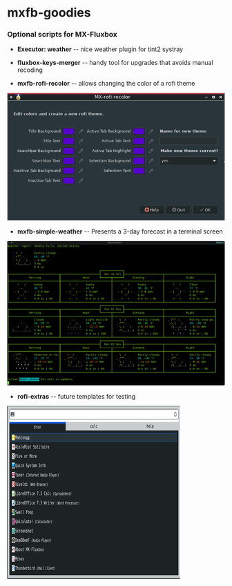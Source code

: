 # mxfb-goodies

### Optional scripts for MX-Fluxbox

* **Executor: weather** -- nice weather plugin for tint2 systray

* **fluxbox-keys-merger** -- handy tool for upgrades that avoids manual recoding

* **mxfb-rofi-recolor** -- allows changing the color of a rofi theme

![mxfb-rofi-recolor](/pix/rofi-recolor.png)

* **mxfb-simple-weather** -- Presents a 3-day forecast in a terminal screen

![Weather](/pix/weather.png)

* **rofi-extras** -- future templates for testing

![mx-fancy.rasi](/pix/fancy.png)




